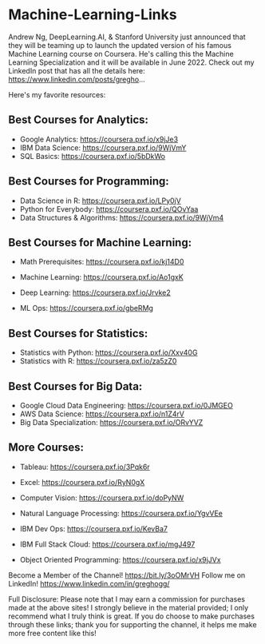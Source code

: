 # Machine-Learning-Links
Andrew Ng, DeepLearning.AI, & Stanford University just announced that they will be teaming up to launch the updated version of his famous Machine Learning course on Coursera. He's calling this the Machine Learning Specialization and it will be available in June 2022. Check out my LinkedIn post that has all the details here: https://www.linkedin.com/posts/gregho...

Here's my favorite resources:

Best Courses for Analytics:
---------------------------------------------------------------------------------------------------------
+ Google Analytics:   https://coursera.pxf.io/x9jJe3
+ IBM Data Science:  https://coursera.pxf.io/9WjVmY
+ SQL Basics:   https://coursera.pxf.io/5bDkWo


Best Courses for Programming:
---------------------------------------------------------------------------------------------------------
+ Data Science in R:   https://coursera.pxf.io/LPy0jV
+ Python for Everybody:   https://coursera.pxf.io/QOvYaa
+ Data Structures & Algorithms:   https://coursera.pxf.io/9WjVm4


Best Courses for Machine Learning:
---------------------------------------------------------------------------------------------------------
+ Math Prerequisites:  https://coursera.pxf.io/kj14D0
+ Machine Learning:   https://coursera.pxf.io/Ao1gxK
+ Deep Learning:   https://coursera.pxf.io/Jrvke2

+ ML Ops:   https://coursera.pxf.io/gbeRMg


Best Courses for Statistics:
---------------------------------------------------------------------------------------------------------
+ Statistics with Python:  https://coursera.pxf.io/Xxv40G
+ Statistics with R:  https://coursera.pxf.io/za5zZ0


Best Courses for Big Data:
---------------------------------------------------------------------------------------------------------
+ Google Cloud Data Engineering:   https://coursera.pxf.io/0JMGEO
+ AWS Data Science:   https://coursera.pxf.io/n1Z4rV
+ Big Data Specialization:   https://coursera.pxf.io/ORvYVZ


More Courses:
---------------------------------------------------------------------------------------------------------
+ Tableau:   https://coursera.pxf.io/3Pqk6r
+ Excel:   https://coursera.pxf.io/RyN0gX

+ Computer Vision:   https://coursera.pxf.io/doPyNW
+ Natural Language Processing:   https://coursera.pxf.io/YgvVEe

+ IBM Dev Ops:   https://coursera.pxf.io/KevBa7
+ IBM Full Stack Cloud:    https://coursera.pxf.io/mgJ497
+ Object Oriented Programming:   https://coursera.pxf.io/x9jJVx


Become a Member of the Channel! https://bit.ly/3oOMrVH
Follow me on LinkedIn! https://www.linkedin.com/in/greghogg/


Full Disclosure:
Please note that I may earn a commission for purchases made at the above sites! I strongly believe in the material provided; I only recommend what I truly think is great. If you do choose to make purchases through these links; thank you for supporting the channel, it helps me make more free content like this!
